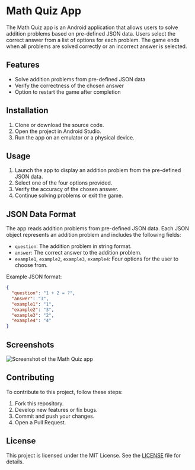 # Math Quiz App

The Math Quiz app is an Android application that allows users to solve addition problems based on pre-defined JSON data. Users select the correct answer from a list of options for each problem. The game ends when all problems are solved correctly or an incorrect answer is selected.

## Features

- Solve addition problems from pre-defined JSON data
- Verify the correctness of the chosen answer
- Option to restart the game after completion

## Installation

1. Clone or download the source code.
2. Open the project in Android Studio.
3. Run the app on an emulator or a physical device.

## Usage

1. Launch the app to display an addition problem from the pre-defined JSON data.
2. Select one of the four options provided.
3. Verify the accuracy of the chosen answer.
4. Continue solving problems or exit the game.

## JSON Data Format

The app reads addition problems from pre-defined JSON data. Each JSON object represents an addition problem and includes the following fields:

- `question`: The addition problem in string format.
- `answer`: The correct answer to the addition problem.
- `example1`, `example2`, `example3`, `example4`: Four options for the user to choose from.

Example JSON format:
```json
{
  "question": "1 + 2 = ?",
  "answer": "3",
  "example1": "1",
  "example2": "3",
  "example3": "2",
  "example4": "4"
}
```

## Screenshots

![Screenshot of the Math Quiz app](screenshot.png)

## Contributing

To contribute to this project, follow these steps:

1. Fork this repository.
2. Develop new features or fix bugs.
3. Commit and push your changes.
4. Open a Pull Request.

## License

This project is licensed under the MIT License. See the [LICENSE](LICENSE) file for details.
